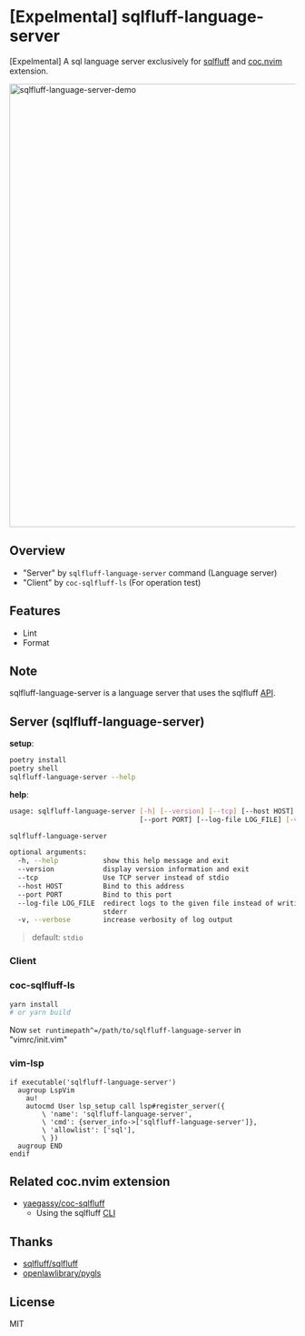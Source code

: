 # [Expelmental] sqlfluff-language-server

[Expelmental] A sql language server exclusively for [sqlfluff](https://pypi.org/project/sqlfluff/) and [coc.nvim](https://github.com/neoclide/coc.nvim) extension.

<img width="780" alt="sqlfluff-language-server-demo" src="https://user-images.githubusercontent.com/188642/118091006-40354080-b405-11eb-9e53-6cc1e768167a.gif">

## Overview

- "Server" by `sqlfluff-language-server` command (Language server)
- "Client" by `coc-sqlfluff-ls` (For operation test)

## Features

- Lint
- Format

## Note

sqlfluff-language-server is a language server that uses the sqlfluff [API](https://docs.sqlfluff.com/en/stable/api.html).

## Server (sqlfluff-language-server)

**setup**:

```sh
poetry install
poetry shell
sqlfluff-language-server --help
```

**help**:

```sh
usage: sqlfluff-language-server [-h] [--version] [--tcp] [--host HOST]
                                [--port PORT] [--log-file LOG_FILE] [-v]

sqlfluff-language-server

optional arguments:
  -h, --help           show this help message and exit
  --version            display version information and exit
  --tcp                Use TCP server instead of stdio
  --host HOST          Bind to this address
  --port PORT          Bind to this port
  --log-file LOG_FILE  redirect logs to the given file instead of writing to
                       stderr
  -v, --verbose        increase verbosity of log output
```

> default: `stdio`

### Client

### coc-sqlfluff-ls

```sh
yarn install
# or yarn build
```

Now `set runtimepath^=/path/to/sqlfluff-language-server` in "vimrc/init.vim"

### vim-lsp

```vim
if executable('sqlfluff-language-server')
  augroup LspVim
    au!
    autocmd User lsp_setup call lsp#register_server({
        \ 'name': 'sqlfluff-language-server',
        \ 'cmd': {server_info->['sqlfluff-language-server']},
        \ 'allowlist': ['sql'],
        \ })
  augroup END
endif
```

## Related coc.nvim extension

- [yaegassy/coc-sqlfluff](https://github.com/yaegassy/coc-sqlfluff)
  - Using the sqlfluff [CLI](https://docs.sqlfluff.com/en/stable/cli.html)

## Thanks

- [sqlfluff/sqlfluff](https://github.com/sqlfluff/sqlfluff)
- [openlawlibrary/pygls](https://github.com/openlawlibrary/pygls)

## License

MIT
